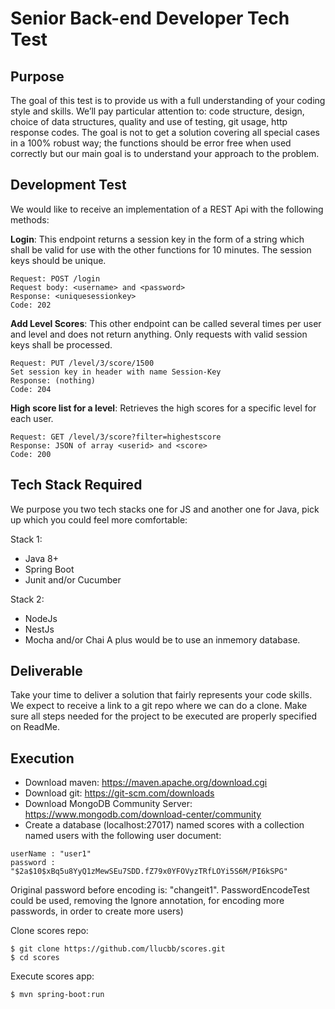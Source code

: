 # Senior Back-end Developer Tech Test

## Purpose

The goal of this test is to provide us with a full understanding of your coding style and skills.
We’ll pay particular attention to: code structure, design, choice of data structures, quality
and use of testing, git usage, http response codes.
The goal is not to get a solution covering all special cases in a 100% robust way; the
functions should be error free when used correctly but our main goal is to understand your
approach to the problem.

## Development Test

We would like to receive an implementation of a REST Api with the following methods:

**Login**: This endpoint returns a session key in the form of a string which shall be valid for use with
the other functions for 10 minutes. The session keys should be unique.
```
Request: POST /login
Request body: <username> and <password>
Response: <uniquesessionkey>
Code: 202
```
**Add Level Scores**: This other endpoint can be called several times per user and level and does not return
anything. Only requests with valid session keys shall be processed.
```
Request: PUT /level/3/score/1500
Set session key in header with name Session-Key
Response: (nothing)
Code: 204
```    
**High score list for a level**: Retrieves the high scores for a specific level for each user.
```
Request: GET /level/3/score?filter=highestscore
Response: JSON of array <userid> and <score>
Code: 200
```

## Tech Stack Required

We purpose you two tech stacks one for JS and another one for Java, pick up which you
could feel more comfortable:

Stack 1:
* Java 8+
* Spring Boot
* Junit and/or Cucumber

Stack 2:
* NodeJs
* NestJs
* Mocha and/or Chai
A plus would be to use an inmemory database.

## Deliverable

Take your time to deliver a solution that fairly represents your code skills.
We expect to receive a link to a git repo where we can do a clone. Make sure all steps
needed for the project to be executed are properly specified on ReadMe.

## Execution

* Download maven: https://maven.apache.org/download.cgi
* Download git: https://git-scm.com/downloads
* Download MongoDB Community Server: https://www.mongodb.com/download-center/community
* Create a database (localhost:27017) named scores with a collection named users with the following user document:
```
userName : "user1"
password : "$2a$10$xBq5u8YyQ1zMewSEu7SDD.fZ79x0YFOVyzTRfLOYi5S6M/PI6kSPG"
```
Original password before encoding is: "changeit1". PasswordEncodeTest could be used, removing the Ignore annotation, 
for encoding more passwords, in order to create more users)

Clone scores repo:
```
$ git clone https://github.com/llucbb/scores.git
$ cd scores
```

Execute scores app:
```
$ mvn spring-boot:run
```